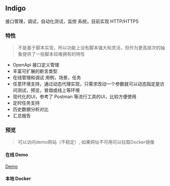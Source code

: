 ## Indigo
接口管理，调试，自动化测试，监控 系统，目前实现 HTTP/HTTPS

### 特性
>不是基于脚本实现，所以功能上没有脚本强大和灵活，但作为更高层次的抽象提供了一些脚本较难拥有的特性

- OpenApi 接口定义管理
- 丰富可扩展的断言类型
- 在线管理和调试 用例，场景，任务
- 任意环境支持，通过动态代理实现，只需求改动一个参数就可以动态指定是访问测试，预览，冒烟或线上等环境
- 现代化的UI，参考了 Postman 等流行工具的UI，比较方便使用
- 定时任务支持
- 历史数据分析对比
- 汇总报告

### 预览
> 可以访问demo网站（不稳定）, 如果网址不可用可以拉取Docker镜像

#### 在线 Demo

[Demo](https://asura.pro)

#### 本地 Docker

